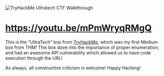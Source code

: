 ![TryHackMe Ultratech CTF Walkthrough](https://github.com/NTHSec/CTF-Video-Walkthroughs/assets/150489159/ad603560-c250-4697-81b3-6d5892c1d518)

# https://youtu.be/mPmWryqRMgQ

This is the "UltraTech" box from [TryHackMe](https://tryhackme.com/hacktivities?tab=practice), which was my first Medium box from THM! This box dove into the importance of proper enumeration, and had an awesome API vulnerability which allowed us to have code execution through the URL!

As always, all constructive criticism is welcome! Happy Hacking!
